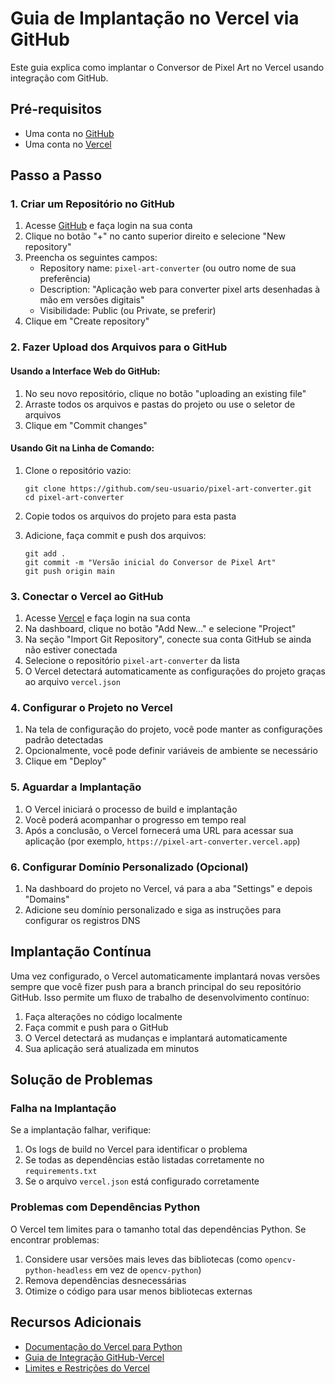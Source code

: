 # Guia de Implantação no Vercel via GitHub

Este guia explica como implantar o Conversor de Pixel Art no Vercel usando integração com GitHub.

## Pré-requisitos

- Uma conta no [GitHub](https://github.com/)
- Uma conta no [Vercel](https://vercel.com/)

## Passo a Passo

### 1. Criar um Repositório no GitHub

1. Acesse [GitHub](https://github.com/) e faça login na sua conta
2. Clique no botão "+" no canto superior direito e selecione "New repository"
3. Preencha os seguintes campos:
   - Repository name: `pixel-art-converter` (ou outro nome de sua preferência)
   - Description: "Aplicação web para converter pixel arts desenhadas à mão em versões digitais"
   - Visibilidade: Public (ou Private, se preferir)
4. Clique em "Create repository"

### 2. Fazer Upload dos Arquivos para o GitHub

#### Usando a Interface Web do GitHub:

1. No seu novo repositório, clique no botão "uploading an existing file"
2. Arraste todos os arquivos e pastas do projeto ou use o seletor de arquivos
3. Clique em "Commit changes"

#### Usando Git na Linha de Comando:

1. Clone o repositório vazio:
   ```
   git clone https://github.com/seu-usuario/pixel-art-converter.git
   cd pixel-art-converter
   ```

2. Copie todos os arquivos do projeto para esta pasta

3. Adicione, faça commit e push dos arquivos:
   ```
   git add .
   git commit -m "Versão inicial do Conversor de Pixel Art"
   git push origin main
   ```

### 3. Conectar o Vercel ao GitHub

1. Acesse [Vercel](https://vercel.com/) e faça login na sua conta
2. Na dashboard, clique no botão "Add New..." e selecione "Project"
3. Na seção "Import Git Repository", conecte sua conta GitHub se ainda não estiver conectada
4. Selecione o repositório `pixel-art-converter` da lista
5. O Vercel detectará automaticamente as configurações do projeto graças ao arquivo `vercel.json`

### 4. Configurar o Projeto no Vercel

1. Na tela de configuração do projeto, você pode manter as configurações padrão detectadas
2. Opcionalmente, você pode definir variáveis de ambiente se necessário
3. Clique em "Deploy"

### 5. Aguardar a Implantação

1. O Vercel iniciará o processo de build e implantação
2. Você poderá acompanhar o progresso em tempo real
3. Após a conclusão, o Vercel fornecerá uma URL para acessar sua aplicação (por exemplo, `https://pixel-art-converter.vercel.app`)

### 6. Configurar Domínio Personalizado (Opcional)

1. Na dashboard do projeto no Vercel, vá para a aba "Settings" e depois "Domains"
2. Adicione seu domínio personalizado e siga as instruções para configurar os registros DNS

## Implantação Contínua

Uma vez configurado, o Vercel automaticamente implantará novas versões sempre que você fizer push para a branch principal do seu repositório GitHub. Isso permite um fluxo de trabalho de desenvolvimento contínuo:

1. Faça alterações no código localmente
2. Faça commit e push para o GitHub
3. O Vercel detectará as mudanças e implantará automaticamente
4. Sua aplicação será atualizada em minutos

## Solução de Problemas

### Falha na Implantação

Se a implantação falhar, verifique:

1. Os logs de build no Vercel para identificar o problema
2. Se todas as dependências estão listadas corretamente no `requirements.txt`
3. Se o arquivo `vercel.json` está configurado corretamente

### Problemas com Dependências Python

O Vercel tem limites para o tamanho total das dependências Python. Se encontrar problemas:

1. Considere usar versões mais leves das bibliotecas (como `opencv-python-headless` em vez de `opencv-python`)
2. Remova dependências desnecessárias
3. Otimize o código para usar menos bibliotecas externas

## Recursos Adicionais

- [Documentação do Vercel para Python](https://vercel.com/docs/functions/serverless-functions/runtimes/python)
- [Guia de Integração GitHub-Vercel](https://vercel.com/docs/concepts/git/vercel-for-github)
- [Limites e Restrições do Vercel](https://vercel.com/docs/concepts/limits/overview)
